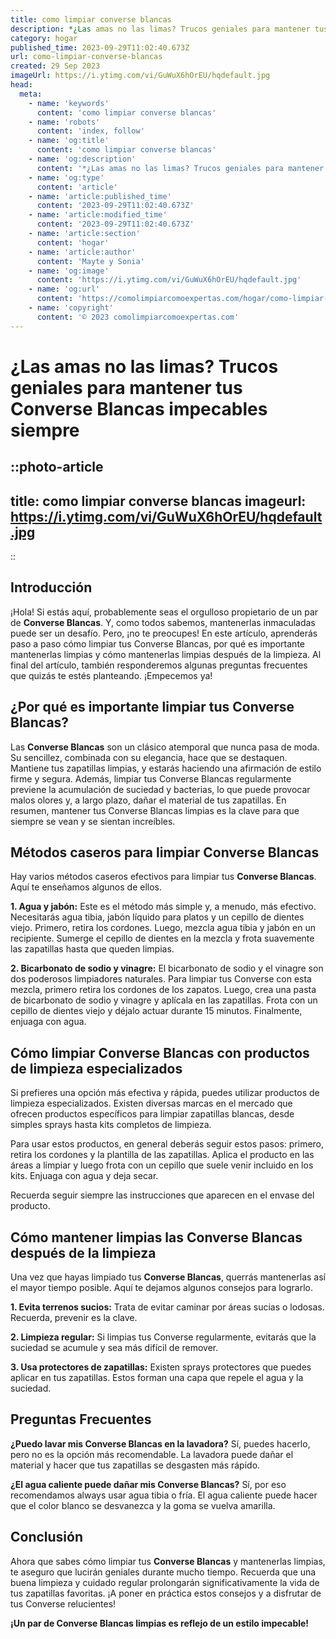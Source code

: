 ```yaml
---
title: como limpiar converse blancas
description: *¿Las amas no las limas? Trucos geniales para mantener tus Converse Blancas impecables siempre**
category: hogar
published_time: 2023-09-29T11:02:40.673Z
url: como-limpiar-converse-blancas
created: 29 Sep 2023
imageUrl: https://i.ytimg.com/vi/GuWuX6hOrEU/hqdefault.jpg
head:
  meta:
    - name: 'keywords'
      content: 'como limpiar converse blancas'
    - name: 'robots'
      content: 'index, follow'
    - name: 'og:title'
      content: 'como limpiar converse blancas'
    - name: 'og:description'
      content: '*¿Las amas no las limas? Trucos geniales para mantener tus Converse Blancas impecables siempre**'
    - name: 'og:type'
      content: 'article'
    - name: 'article:published_time'
      content: '2023-09-29T11:02:40.673Z'
    - name: 'article:modified_time'
      content: '2023-09-29T11:02:40.673Z'
    - name: 'article:section'
      content: 'hogar'
    - name: 'article:author'
      content: 'Mayte y Sonia'
    - name: 'og:image'
      content: 'https://i.ytimg.com/vi/GuWuX6hOrEU/hqdefault.jpg'
    - name: 'og:url'
      content: 'https://comolimpiarcomoexpertas.com/hogar/como-limpiar-converse-blancas'
    - name: 'copyright'
      content: '© 2023 comolimpiarcomoexpertas.com'
---
```

# **¿Las amas no las limas? Trucos geniales para mantener tus Converse Blancas impecables siempre**

::photo-article
---
title: como limpiar converse blancas
imageurl: https://i.ytimg.com/vi/GuWuX6hOrEU/hqdefault.jpg
---
::
## **Introducción**
¡Hola! Si estás aquí, probablemente seas el orgulloso propietario de un par de **Converse Blancas**. Y, como todos sabemos, mantenerlas inmaculadas puede ser un desafío. Pero, ¡no te preocupes! En este artículo, aprenderás paso a paso cómo limpiar tus Converse Blancas, por qué es importante mantenerlas limpias y cómo mantenerlas limpias después de la limpieza. Al final del artículo, también responderemos algunas preguntas frecuentes que quizás te estés planteando. ¡Empecemos ya!

## **¿Por qué es importante limpiar tus Converse Blancas?**
Las **Converse Blancas** son un clásico atemporal que nunca pasa de moda. Su sencillez, combinada con su elegancia, hace que se destaquen. Mantiene tus zapatillas limpias, y estarás haciendo una afirmación de estilo firme y segura. Además, limpiar tus Converse Blancas regularmente previene la acumulación de suciedad y bacterias, lo que puede provocar malos olores y, a largo plazo, dañar el material de tus zapatillas. En resumen, mantener tus Converse Blancas limpias es la clave para que siempre se vean y se sientan increíbles.

## **Métodos caseros para limpiar Converse Blancas**
Hay varios métodos caseros efectivos para limpiar tus **Converse Blancas**. Aquí te enseñamos algunos de ellos.

**1. Agua y jabón:**
Este es el método más simple y, a menudo, más efectivo. Necesitarás agua tibia, jabón líquido para platos y un cepillo de dientes viejo. Primero, retira los cordones. Luego, mezcla agua tibia y jabón en un recipiente. Sumerge el cepillo de dientes en la mezcla y frota suavemente las zapatillas hasta que queden limpias.

**2. Bicarbonato de sodio y vinagre:**
El bicarbonato de sodio y el vinagre son dos poderosos limpiadores naturales. Para limpiar tus Converse con esta mezcla, primero retira los cordones de los zapatos. Luego, crea una pasta de bicarbonato de sodio y vinagre y aplícala en las zapatillas. Frota con un cepillo de dientes viejo y déjalo actuar durante 15 minutos. Finalmente, enjuaga con agua.

## **Cómo limpiar Converse Blancas con productos de limpieza especializados**
Si prefieres una opción más efectiva y rápida, puedes utilizar productos de limpieza especializados. Existen diversas marcas en el mercado que ofrecen productos específicos para limpiar zapatillas blancas, desde simples sprays hasta kits completos de limpieza.

Para usar estos productos, en general deberás seguir estos pasos: primero, retira los cordones y la plantilla de las zapatillas. Aplica el producto en las áreas a limpiar y luego frota con un cepillo que suele venir incluido en los kits. Enjuaga con agua y deja secar.

Recuerda seguir siempre las instrucciones que aparecen en el envase del producto.

## **Cómo mantener limpias las Converse Blancas después de la limpieza**
Una vez que hayas limpiado tus **Converse Blancas**, querrás mantenerlas así el mayor tiempo posible. Aquí te dejamos algunos consejos para lograrlo.

**1. Evita terrenos sucios:**
Trata de evitar caminar por áreas sucias o lodosas. Recuerda, prevenir es la clave.

**2. Limpieza regular:**
Si limpias tus Converse regularmente, evitarás que la suciedad se acumule y sea más difícil de remover.

**3. Usa protectores de zapatillas:**
Existen sprays protectores que puedes aplicar en tus zapatillas. Estos forman una capa que repele el agua y la suciedad.

## **Preguntas Frecuentes**
**¿Puedo lavar mis Converse Blancas en la lavadora?**
Sí, puedes hacerlo, pero no es la opción más recomendable. La lavadora puede dañar el material y hacer que tus zapatillas se desgasten más rápido.

**¿El agua caliente puede dañar mis Converse Blancas?**
Sí, por eso recomendamos always usar agua tibia o fría. El agua caliente puede hacer que el color blanco se desvanezca y la goma se vuelva amarilla.

## **Conclusión**
Ahora que sabes cómo limpiar tus **Converse Blancas** y mantenerlas limpias, te aseguro que lucirán geniales durante mucho tiempo. Recuerda que una buena limpieza y cuidado regular prolongarán significativamente la vida de tus zapatillas favoritas. ¡A poner en práctica estos consejos y a disfrutar de tus Converse relucientes!

**¡Un par de Converse Blancas limpias es reflejo de un estilo impecable!** 
